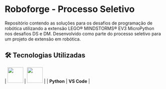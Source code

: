 # Roboforge - Processo Seletivo

Repositório contendo as soluções para os desafios de programação de robótica utilizando a extensão LEGO® MINDSTORMS® EV3 MicroPython nos desafios DS e DM. Desenvolvido como parte do processo seletivo para um projeto de extensão em robótica.

## 🛠️ Tecnologias Utilizadas

| <img src="https://cdn.jsdelivr.net/gh/devicons/devicon/icons/python/python-original.svg" width="50"> | <img src="https://cdn.jsdelivr.net/gh/devicons/devicon/icons/vscode/vscode-original.svg" width="50"> |
| **Python** | **VS Code** |
